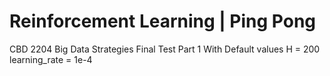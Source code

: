 # Reinforcement Learning | Ping Pong
CBD 2204 Big Data Strategies Final Test Part 1
With Default values
H = 200
learning_rate = 1e-4
